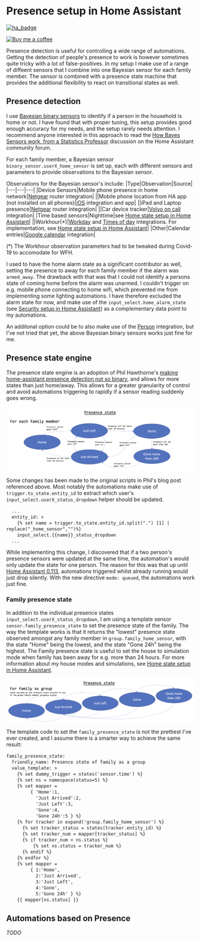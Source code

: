 # Presence setup in Home Assistant

[![ha_badge](https://img.shields.io/badge/HA_version-0.118.5-green.svg)](https://home-assistant.io)

[![Buy me a coffee][buymeacoffee-shield]][buymeacoffee]

[buymeacoffee]: https://www.buymeacoffee.com/klec00
[buymeacoffee-shield]: https://www.buymeacoffee.com/assets/img/custom_images/orange_img.png

Presence detection is useful for controlling a wide range of automations. Getting the detection of people's presence  to work is however sometimes quite tricky with a lot of false-positives. In my setup I make use of a range of diffeent sensors that I combine into one Bayesian sensor for each family member. The sensor is combined with a presence state machine that provides the additional flexibility to react on transitional states as well.

## Presence detection
I use [Bayesian binary sensors](https://www.home-assistant.io/integrations/bayesian/) to identify if a person in the household is home or not. I have found that with proper tuning, this setup provides good enough accuracy for my needs, and the setup rarely needs attention. I recommend anyone interested in this approach to read the [How Bayes Sensors work, from a Statistics Professor](https://community.home-assistant.io/t/how-bayes-sensors-work-from-a-statistics-professor-with-working-google-sheets/143177) discussion on the Home Assistant community forum.

For each family member, a Bayesian sensor `binary_sensor.userX_home_sensor` is set up, each with different sensors and parameters to provide observations to the Bayesian sensor. 

Observations for the Bayesian sensor's include:
|Type|Observation|Source|
|---|---|---|
|Device Sensors|Mobile phone presence in home network|[Netgear](https://www.home-assistant.io/integrations/netgear/) router integration|
||Mobile phone location from HA app (not installed on all phones)|[iOS](https://www.home-assistant.io/integrations/ios/) integration and app|
||iPad and Laptop presence|[Netgear](https://www.home-assistant.io/integrations/netgear/) router integration|
||Car device tracker|[Volvo on call](https://www.home-assistant.io/integrations/volvooncall/) integration|
|Time based sensors|Nighttime|see [Home state setup in Home Assistant](https://github.com/klec00/ha-home-state)|
||Workhour(*)|[Workday](https://www.home-assistant.io/integrations/workday/) and [Times of day](https://www.home-assistant.io/integrations/tod/) integrations. For implementation, see [Home state setup in Home Assistant](https://github.com/klec00/ha-home-state)|
|Other|Calendar entries|[Google calendar](https://www.home-assistant.io/integrations/calendar.google/) integration|

(*) The Workhour observation parameters had to be tweaked during Covid-19 to accomodate for WFH.

I used to have the home alarm state as a significant contributor as well, setting the presence to away for each family member if the alarm was `armed_away`. The drawback with that was that I could not identify a persons state of coming home before the alarm was unarmed. I couldn't trigger on e.g. mobile phone connecting to home wifi, which prevented me from implementing some lighting automations. I have therefore excluded the alarm state for now, and make use of the `input_select.home_alarm_state` (see [Security setup in Home Assistant](https://github.com/klec00/ha-security-state)) as a complementary data point to my automations.

An additonal option could be to also make use of the [Person](https://www.home-assistant.io/integrations/person/) integration, but I've not tried that yet, the above Bayesian binary sensors works just fine for me. 

## Presence state engine
The presence state engine is an adoption of Phil Hawthorne's [making home-assistant presence detection not so binary](https://philhawthorne.com/making-home-assistants-presence-detection-not-so-binary/), and allows for more states than just home/away. This allows for a greater granularity of control and avoid automations triggering to rapidly if a sensor reading suddenly goes wrong.

<img src="./image/PresencePerson.png" width="600"/>

Some changes has been made to the original scripts in Phil's blog post referenced above. Most notably the automations make use of `trigger.to_state.entity_id` to extract which user's `input_select.userX_status_dropdown` helper should be updated. 
````
  ...
  entity_id: >
    {% set name = trigger.to_state.entity_id.split(".") [1] | replace("_home_sensor","")%}
    input_select.{{name}}_status_dropdown
  ...
````

While implementing this change, I discovered that if a two person's presence sensors were updated at the same time, the automation's would only update the state for one person. The reason for this was that up until [Home Assistant 0.113](https://community.home-assistant.io/t/0-113-automations-scripts-and-even-more-performance/213387), automations triggered whilst already running would just drop silently. With the new directive `mode: queued`, the automations work just fine.

### Family presence state
In addition to the individual presence states `input_select.userX_status_dropdown`, I am using a template sensor `sensor.family_presence_state` to set the presence state of the family. The way the template works is that it returns the "lowest" presence state observed amongst any family member in `group.family_home_sensor`, with the state "Home" being the lowest, and the state "Gone 24h" being the highest. The Family presence state is useful to set the house to simulation mode when family has been away for e.g. more than 24 hours. For more information about my house modes and simulations, see [Home state setup in Home Assistant](https://github.com/klec00/ha-home-state).

<img src="./image/PresenceFamily.png" width="600"/>

The template code to set the `family_presence_state` is not the prettiest I've ever created, and I assume there is a smarter way to achieve the same result:

````
family_presence_state:
  friendly_name: Presence state of family as a group
  value_template: >
    {% set dummy_trigger = states('sensor.time') %}
    {% set ns = namespace(status=5) %}
    {% set mapper =
         { 'Home':1,
           'Just Arrived':2,
           'Just Left':3,
           'Gone':4,
           'Gone 24h':5 } %}
    {% for tracker in expand('group.family_home_sensor') %}
      {% set tracker_status = states(tracker.entity_id) %}
      {% set tracker_num = mapper[tracker_status] %}
      {% if tracker_num < ns.status %}
          {% set ns.status = tracker_num %}
      {% endif %}
    {% endfor %}
    {% set mapper =
         { 1:'Home',
           2:'Just Arrived',
           3:'Just Left',
           4:'Gone',
           5:'Gone 24h' } %}
    {{ mapper[ns.status] }}
````

## Automations based on Presence 
_TODO_



